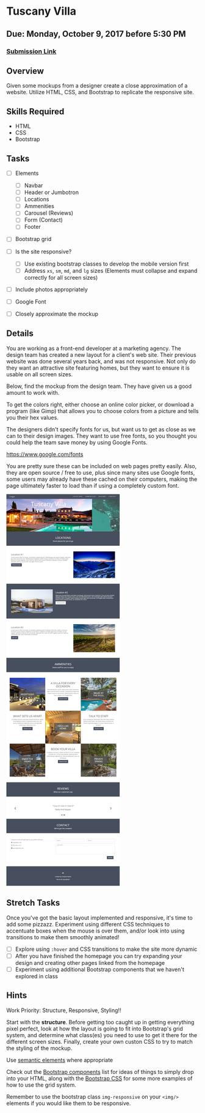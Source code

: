 # Tuscany Villa
## Due: Monday, October 9, 2017 before 5:30 PM
### [Submission Link](https://docs.google.com/forms/d/e/1FAIpQLScUEvl_ZgH_OgBu0zbg_WIvB6zBSkkXh7wfxqjv4LwLdBDxLg/viewform)

## Overview
Given some mockups from a designer create a close approximation of a website. Utilize HTML, CSS, and Bootstrap to replicate the responsive site.

## Skills Required
- HTML
- CSS
- Bootstrap

## Tasks
- [ ] Elements
  - [ ] Navbar
  - [ ] Header or Jumbotron
  - [ ] Locations
  - [ ] Ammenities
  - [ ] Carousel (Reviews)
  - [ ] Form (Contact)
  - [ ] Footer
- [ ] Bootstrap grid
- [ ] Is the site responsive?
  - [ ] Use existing bootstrap classes to develop the mobile version first
  - [ ] Address `xs`, `sm`, `md`, and `lg` sizes (Elements must collapse and expand correctly for all screen sizes)
- [ ] Include photos appropriately
- [ ] Google Font
- [ ] Closely approximate the mockup


## Details
You are working as a front-end developer at a marketing agency. The design team has created a new layout for a client's web site. Their previous website was done several years back, and was not responsive. Not only do they want an attractive site featuring homes, but they want to ensure it is usable on all screen sizes.

Below, find the mockup from the design team. They have given us a good amount to work with.

To get the colors right, either choose an online color picker, or download a program (like Gimp) that allows you to choose colors from a picture and tells you their hex values.

The designers didn't specify fonts for us, but want us to get as close as we can to their design images. They want to use free fonts, so you thought you could help the team save money by using Google Fonts.

https://www.google.com/fonts

You are pretty sure these can be included on web pages pretty easily. Also, they are open source / free to use, plus since many sites use Google fonts, some users may already have these cached on their computers, making the page ultimately faster to load than if using a completely custom font.


![responsive screenshot](mockup.png)

## Stretch Tasks
Once you've got the basic layout implemented and responsive, it's time to add some pizzazz. Experiment using different CSS techniques to accentuate boxes when the mouse is over them, and/or look into using transitions to make them smoothly animated!

- [ ] Explore using `:hover` and CSS transitions to make the site more dynamic
- [ ] After you have finished the homepage you can try expanding your design and creating other pages linked from the homepage
- [ ] Experiment using additional Bootstrap components that we haven't explored in class

## Hints
Work Priority: Structure, Responsive, Styling!!

Start with the **structure**. Before getting too caught up in getting everything pixel perfect, look at how the layout is going to fit into Bootstrap's grid system, and determine what class(es) you need to use to get it there for the different screen sizes. Finally, create your own custon CSS to try to match the styling of the mockup.

Use [semantic elements](http://www.w3schools.com/html/html5_semantic_elements.asp) where appropriate

Check out the [Bootstrap components](http://getbootstrap.com/components/) list for ideas of things to simply drop into your HTML, along with the [Bootstrap CSS](http://getbootstrap.com/css/) for some more examples of how to use the grid system.

Remember to use the bootstrap class ```img-responsive``` on your ```<img/>``` elements if you would like them to be responsive.
